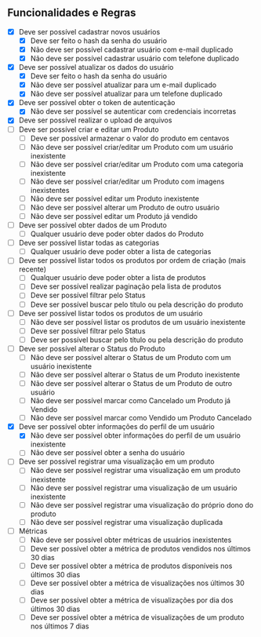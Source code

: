 ## Funcionalidades e Regras

- [X]  Deve ser possível cadastrar novos usuários
    - [X]  Deve ser feito o hash da senha do usuário
    - [X]  Não deve ser possível cadastrar usuário com e-mail duplicado
    - [X]  Não deve ser possível cadastrar usuário com telefone duplicado
- [X]  Deve ser possível atualizar os dados do usuário
    - [X]  Deve ser feito o hash da senha do usuário
    - [X]  Não deve ser possível atualizar para um e-mail duplicado
    - [X]  Não deve ser possível atualizar para um telefone duplicado
- [X]  Deve ser possível obter o token de autenticação
    - [X]  Não deve ser possível se autenticar com credenciais incorretas
- [X]  Deve ser possível realizar o upload de arquivos
- [ ]  Deve ser possível criar e editar um Produto
    - [ ]  Deve ser possível armazenar o valor do produto em centavos
    - [ ]  Não deve ser possível criar/editar um Produto com um usuário inexistente
    - [ ]  Não deve ser possível criar/editar um Produto com uma categoria inexistente
    - [ ]  Não deve ser possível criar/editar um Produto com imagens inexistentes
    - [ ]  Não deve ser possível editar um Produto inexistente
    - [ ]  Não deve ser possível alterar um Produto de outro usuário
    - [ ]  Não deve ser possível editar um Produto já vendido
- [ ]  Deve ser possível obter dados de um Produto
    - [ ]  Qualquer usuário deve poder obter dados do Produto
- [ ]  Deve ser possível listar todas as categorias
    - [ ]  Qualquer usuário deve poder obter a lista de categorias
- [ ]  Deve ser possível listar todos os produtos por ordem de criação (mais recente)
    - [ ]  Qualquer usuário deve poder obter a lista de produtos
    - [ ]  Deve ser possível realizar paginação pela lista de produtos
    - [ ]  Deve ser possível filtrar pelo Status
    - [ ]  Deve ser possível buscar pelo título ou pela descrição do produto
- [ ]  Deve ser possível listar todos os produtos de um usuário
    - [ ]  Não deve ser possível listar os produtos de um usuário inexistente
    - [ ]  Deve ser possível filtrar pelo Status
    - [ ]  Deve ser possível buscar pelo título ou pela descrição do produto
- [ ]  Deve ser possível alterar o Status do Produto
    - [ ]  Não deve ser possível alterar o Status de um Produto com um usuário inexistente
    - [ ]  Não deve ser possível alterar o Status de um Produto inexistente
    - [ ]  Não deve ser possível alterar o Status de um Produto de outro usuário
    - [ ]  Não deve ser possível marcar como Cancelado um Produto já Vendido
    - [ ]  Não deve ser possível marcar como Vendido um Produto Cancelado
- [X]  Deve ser possível obter informações do perfil de um usuário
    - [X]  Não deve ser possível obter informações do perfil de um usuário inexistente
    - [ ]  Não deve ser possível obter a senha do usuário
- [ ]  Deve ser possível registrar uma visualização em um produto
    - [ ]  Não deve ser possível registrar uma visualização em um produto inexistente
    - [ ]  Não deve ser possível registrar uma visualização de um usuário inexistente
    - [ ]  Não deve ser possível registrar uma visualização do próprio dono do produto
    - [ ]  Não deve ser possível registrar uma visualização duplicada
- [ ]  Métricas
    - [ ]  Não deve ser possível obter métricas de usuários inexistentes
    - [ ]  Deve ser possível obter a métrica de produtos vendidos nos últimos 30 dias
    - [ ]  Deve ser possível obter a métrica de produtos disponíveis nos últimos 30 dias
    - [ ]  Deve ser possível obter a métrica de visualizações nos últimos 30 dias
    - [ ]  Deve ser possível obter a métrica de visualizações por dia dos últimos 30 dias
    - [ ]  Deve ser possível obter a métrica de visualizações de um produto nos últimos 7 dias
